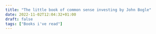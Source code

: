 ```yaml
---
title: "The little book of common sense investing by John Bogle"
date: 2022-11-02T12:04:32+01:00
draft: false
tags: ["Books i've read"]
---
```


